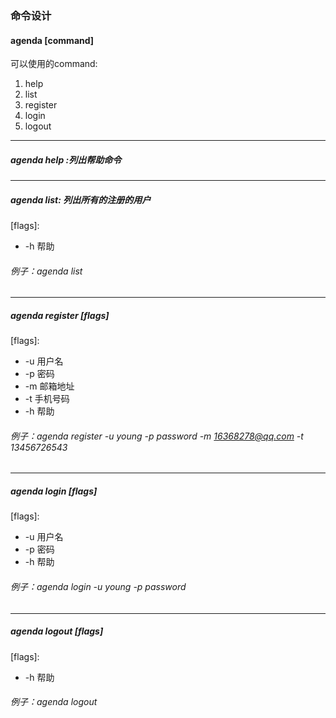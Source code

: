 ### 命令设计
#### agenda [command]

可以使用的command:
1. help
2. list
3. register
4. login
5. logout
*** 
##### agenda help :列出帮助命令
***
##### agenda list: 列出所有的注册的用户
[flags]:
+ -h 帮助
###### 例子：agenda list
*** 
##### agenda register [flags]
[flags]:
+ -u 用户名
+ -p 密码
+ -m 邮箱地址
+ -t 手机号码
+ -h 帮助
###### 例子：agenda register -u young -p password -m 16368278@qq.com -t 13456726543
***
##### agenda login [flags]
[flags]:
+ -u 用户名
+ -p 密码
+ -h 帮助
###### 例子：agenda login -u young -p password 
***
##### agenda logout [flags]
[flags]:
+ -h 帮助
###### 例子：agenda logout
